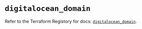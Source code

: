 # `digitalocean_domain`

Refer to the Terraform Registory for docs: [`digitalocean_domain`](https://registry.terraform.io/providers/digitalocean/digitalocean/2.34.0/docs/resources/domain).
